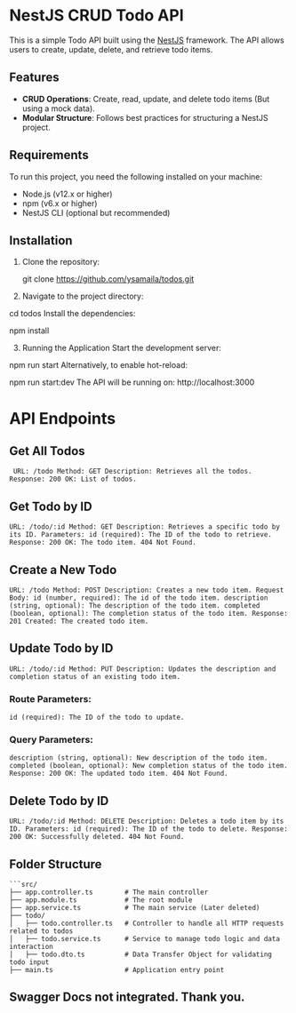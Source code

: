 # NestJS CRUD Todo API

This is a simple Todo API built using the [NestJS](https://nestjs.com/) framework. The API allows users to create, update, delete, and retrieve todo items.

## Features

- **CRUD Operations**: Create, read, update, and delete todo items (But using a mock data).
- **Modular Structure**: Follows best practices for structuring a NestJS project.
  
## Requirements

To run this project, you need the following installed on your machine:

- Node.js (v12.x or higher)
- npm (v6.x or higher)
- NestJS CLI (optional but recommended)

## Installation

1. Clone the repository:

   
   git clone https://github.com/ysamaila/todos.git

2. Navigate to the project directory:

  
  cd todos
  Install the dependencies:

  
  npm install

3. Running the Application
   Start the development server:

  
  npm run start
  Alternatively, to enable hot-reload:

 
  npm run start:dev
  The API will be running on:
  http://localhost:3000

# API Endpoints

## Get All Todos
` URL: /todo
Method: GET
Description: Retrieves all the todos.
Response:
200 OK: List of todos.`

## Get Todo by ID
`URL: /todo/:id
Method: GET
Description: Retrieves a specific todo by its ID.
Parameters:
id (required): The ID of the todo to retrieve.
Response:
200 OK: The todo item.
404 Not Found.`

## Create a New Todo
`URL: /todo
Method: POST
Description: Creates a new todo item.
Request Body:
id (number, required): The id of the todo item.
description (string, optional): The description of the todo item.
completed (boolean, optional): The completion status of the todo item.
Response:
201 Created: The created todo item.`


## Update Todo by ID
`URL: /todo/:id
Method: PUT
Description: Updates the description and completion status of an existing todo item.`

### Route Parameters:
`id (required): The ID of the todo to update.`

### Query Parameters:
`description (string, optional): New description of the todo item.
completed (boolean, optional): New completion status of the todo item.
Response:
200 OK: The updated todo item.
404 Not Found.`


## Delete Todo by ID
`URL: /todo/:id
Method: DELETE
Description: Deletes a todo item by its ID.
Parameters:
id (required): The ID of the todo to delete.
Response:
200 OK: Successfully deleted.
404 Not Found.`

## Folder Structure

    ```src/
    ├── app.controller.ts        # The main controller
    ├── app.module.ts            # The root module
    ├── app.service.ts           # The main service (Later deleted)
    ├── todo/
    │   ├── todo.controller.ts   # Controller to handle all HTTP requests related to todos
    │   ├── todo.service.ts      # Service to manage todo logic and data interaction
    │   ├── todo.dto.ts          # Data Transfer Object for validating todo input
    ├── main.ts                  # Application entry point

## Swagger Docs not integrated. Thank you.